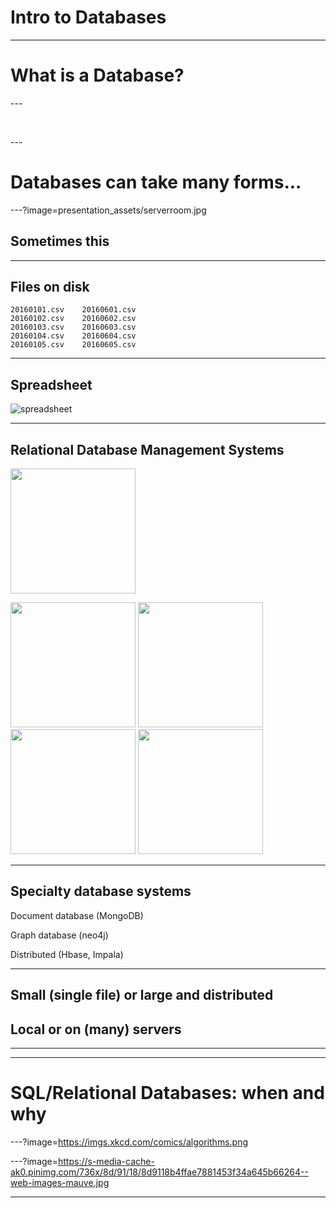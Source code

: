 # Intro to Databases 

---

# What is a Database?

<section data-background-color="#401F68">
---

<span style="color:#ffffff;">Structured or organized collection of data</span>
</section>
---

# Databases can take many forms...

---?image=presentation_assets/serverroom.jpg

## Sometimes this

---

## Files on disk

```
20160101.csv	20160601.csv
20160102.csv	20160602.csv
20160103.csv	20160603.csv
20160104.csv	20160604.csv
20160105.csv	20160605.csv
```

---

## Spreadsheet

![spreadsheet](https://upload.wikimedia.org/wikipedia/commons/2/23/Spreadsheet_animation.gif)

---

## Relational Database Management Systems

<img src="http://logos-download.com/wp-content/uploads/2016/10/PostgreSQL_logo_Postgre_SQL.png" 
width="200"> 

<img src="https://upload.wikimedia.org/wikipedia/commons/thumb/3/38/SQLite370.svg/500px-SQLite370.svg.png" width="200">

<img src="https://upload.wikimedia.org/wikipedia/en/thumb/6/62/MySQL.svg/640px-MySQL.svg.png" width="200">

<img src="https://upload.wikimedia.org/wikipedia/commons/thumb/5/50/Oracle_logo.svg/2000px-Oracle_logo.svg.png" width="200">

<img src="http://vignette3.wikia.nocookie.net/logopedia/images/c/cd/MicrosoftSQLServer.png/revision/latest?cb=20150614233628" width="200">

--- 

## Specialty database systems

Document database (MongoDB)

Graph database (neo4j)

Distributed (Hbase, Impala)

---

## Small (single file) or large and distributed

## Local or on (many) servers

---



---

# SQL/Relational Databases: when and why

---?image=https://imgs.xkcd.com/comics/algorithms.png

---?image=https://s-media-cache-ak0.pinimg.com/736x/8d/91/18/8d9118b4ffae7881453f34a645b66264--web-images-mauve.jpg



---



